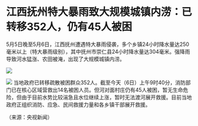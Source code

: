 # 江西抚州特大暴雨致大规模城镇内涝：已转移352人，仍有45人被困

5月5日晚至5月6日，江西抚州遭遇特大暴雨侵袭，多个乡镇24小时降水量达250毫米以上（特大暴雨级别），其中抚州市崇仁县24小时降水量达304毫米。强降雨导致河水猛涨、农田被淹，出现了大规模城镇内涝。

![](https://inews.gtimg.com/om_bt/OR_j4XODI3YgS7tw3a7pUepsBhq2nNkxlMy4oskqTzSmsAA/1000)

![](https://inews.gtimg.com/om_bt/OyGtaoMS3d9_yBtz4u12J0gcIu0FfdEoSw4flIzDCe360AA/1000)
当地政府已转移疏散被困群众352人。截至今天（6日）上午9时40分，消防部门已在核心区域营救出14名被困人员。但河对面村庄仍有45人被困，暂无生命危险，但由于目前水势比较湍急且水位继续上涨，暂时无法渡河展开救援。目前当地政府正组织消防、应急、民间救援力量和各乡镇干部展开救援。

（来源：央视新闻）

